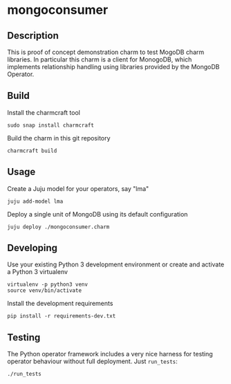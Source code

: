 # mongoconsumer

## Description

This is proof of concept demonstration charm to test MogoDB charm 
libraries. In particular this charm is a client for MonogoDB, which
implements relationship handling using libraries provided by the
MongoDB Operator.

## Build

Install the charmcraft tool

    sudo snap install charmcraft

Build the charm in this git repository

    charmcraft build

## Usage

Create a Juju model for your operators, say "lma"

    juju add-model lma

Deploy a single unit of MongoDB using its default configuration

    juju deploy ./mongoconsumer.charm

## Developing

Use your existing Python 3 development environment or create and
activate a Python 3 virtualenv

    virtualenv -p python3 venv
    source venv/bin/activate

Install the development requirements

    pip install -r requirements-dev.txt

## Testing

The Python operator framework includes a very nice harness for testing
operator behaviour without full deployment. Just `run_tests`:

    ./run_tests
